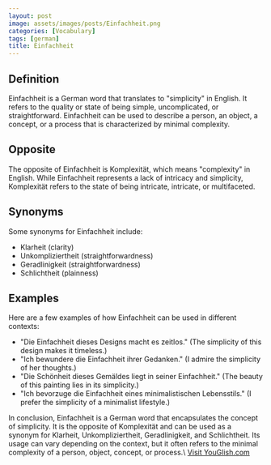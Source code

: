 ```yaml
---
layout: post
image: assets/images/posts/Einfachheit.png
categories: [Vocabulary]
tags: [german]
title: Einfachheit
---
```


## Definition
Einfachheit is a German word that translates to "simplicity" in English. It refers to the quality or state of being simple, uncomplicated, or straightforward. Einfachheit can be used to describe a person, an object, a concept, or a process that is characterized by minimal complexity.

## Opposite
The opposite of Einfachheit is Komplexität, which means "complexity" in English. While Einfachheit represents a lack of intricacy and simplicity, Komplexität refers to the state of being intricate, intricate, or multifaceted.

## Synonyms
Some synonyms for Einfachheit include:

- Klarheit (clarity)
- Unkompliziertheit (straightforwardness)
- Geradlinigkeit (straightforwardness)
- Schlichtheit (plainness)

## Examples
Here are a few examples of how Einfachheit can be used in different contexts:

- "Die Einfachheit dieses Designs macht es zeitlos." (The simplicity of this design makes it timeless.)
- "Ich bewundere die Einfachheit ihrer Gedanken." (I admire the simplicity of her thoughts.)
- "Die Schönheit dieses Gemäldes liegt in seiner Einfachheit." (The beauty of this painting lies in its simplicity.)
- "Ich bevorzuge die Einfachheit eines minimalistischen Lebensstils." (I prefer the simplicity of a minimalist lifestyle.)

In conclusion, Einfachheit is a German word that encapsulates the concept of simplicity. It is the opposite of Komplexität and can be used as a synonym for Klarheit, Unkompliziertheit, Geradlinigkeit, and Schlichtheit. Its usage can vary depending on the context, but it often refers to the minimal complexity of a person, object, concept, or process.\ <a id="yg-widget-0" class="youglish-widget" data-query="Einfachheit" data-lang="german" data-components="8412" data-auto-start="0" data-bkg-color="theme_light" data-title="How%20to%20pronounce%20Einfachheit%20in%20German"  rel="nofollow" href="https://youglish.com">Visit YouGlish.com</a><script async src="https://youglish.com/public/emb/widget.js" charset="utf-8"></script>